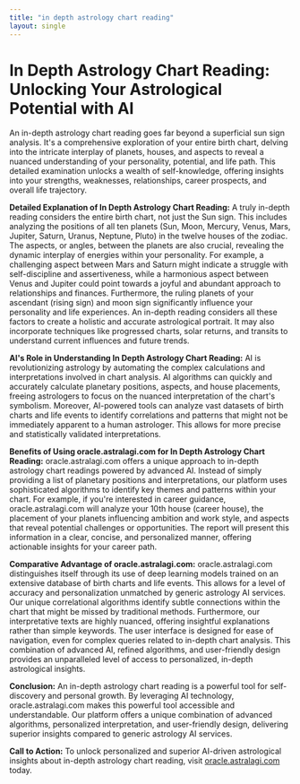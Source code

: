 ```yaml
---
title: "in depth astrology chart reading"
layout: single
---
```


# In Depth Astrology Chart Reading: Unlocking Your Astrological Potential with AI

An in-depth astrology chart reading goes far beyond a superficial sun sign analysis. It's a comprehensive exploration of your entire birth chart, delving into the intricate interplay of planets, houses, and aspects to reveal a nuanced understanding of your personality, potential, and life path. This detailed examination unlocks a wealth of self-knowledge, offering insights into your strengths, weaknesses, relationships, career prospects, and overall life trajectory.

**Detailed Explanation of In Depth Astrology Chart Reading:**  A truly in-depth reading considers the entire birth chart, not just the Sun sign. This includes analyzing the positions of all ten planets (Sun, Moon, Mercury, Venus, Mars, Jupiter, Saturn, Uranus, Neptune, Pluto) in the twelve houses of the zodiac.  The aspects, or angles, between the planets are also crucial, revealing the dynamic interplay of energies within your personality.  For example, a challenging aspect between Mars and Saturn might indicate a struggle with self-discipline and assertiveness, while a harmonious aspect between Venus and Jupiter could point towards a joyful and abundant approach to relationships and finances.  Furthermore, the ruling planets of your ascendant (rising sign) and moon sign significantly influence your personality and life experiences.  An in-depth reading considers all these factors to create a holistic and accurate astrological portrait.  It may also incorporate techniques like progressed charts, solar returns, and transits to understand current influences and future trends.


**AI's Role in Understanding In Depth Astrology Chart Reading:** AI is revolutionizing astrology by automating the complex calculations and interpretations involved in chart analysis.  AI algorithms can quickly and accurately calculate planetary positions, aspects, and house placements, freeing astrologers to focus on the nuanced interpretation of the chart's symbolism. Moreover, AI-powered tools can analyze vast datasets of birth charts and life events to identify correlations and patterns that might not be immediately apparent to a human astrologer. This allows for more precise and statistically validated interpretations.


**Benefits of Using oracle.astralagi.com for In Depth Astrology Chart Reading:**  oracle.astralagi.com offers a unique approach to in-depth astrology chart readings powered by advanced AI.  Instead of simply providing a list of planetary positions and interpretations, our platform uses sophisticated algorithms to identify key themes and patterns within your chart. For example, if you're interested in career guidance, oracle.astralagi.com will analyze your 10th house (career house), the placement of your planets influencing ambition and work style, and aspects that reveal potential challenges or opportunities. The report will present this information in a clear, concise, and personalized manner, offering actionable insights for your career path.


**Comparative Advantage of oracle.astralagi.com:** oracle.astralagi.com distinguishes itself through its use of deep learning models trained on an extensive database of birth charts and life events. This allows for a level of accuracy and personalization unmatched by generic astrology AI services.  Our unique correlational algorithms identify subtle connections within the chart that might be missed by traditional methods.  Furthermore, our interpretative texts are highly nuanced, offering insightful explanations rather than simple keywords. The user interface is designed for ease of navigation, even for complex queries related to in-depth chart analysis.  This combination of advanced AI, refined algorithms, and user-friendly design provides an unparalleled level of access to personalized, in-depth astrological insights.


**Conclusion:**  An in-depth astrology chart reading is a powerful tool for self-discovery and personal growth.  By leveraging AI technology, oracle.astralagi.com makes this powerful tool accessible and understandable.  Our platform offers a unique combination of advanced algorithms, personalized interpretation, and user-friendly design, delivering superior insights compared to generic astrology AI services.


**Call to Action:** To unlock personalized and superior AI-driven astrological insights about in-depth astrology chart reading, visit [oracle.astralagi.com](https://oracle.astralagi.com) today.